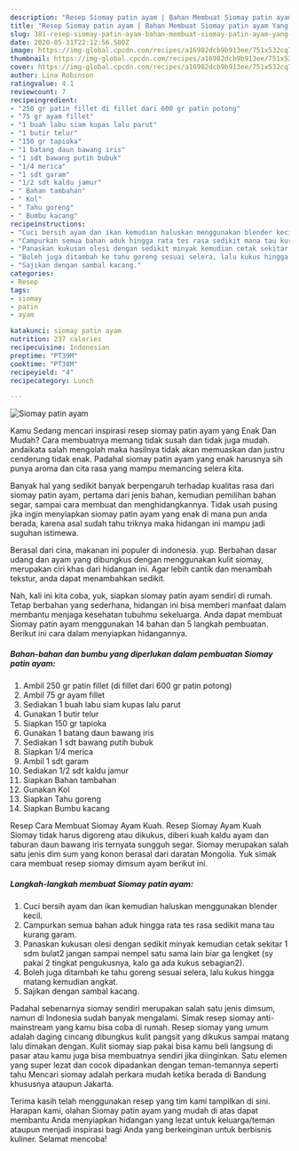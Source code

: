 ```yaml
---
description: "Resep Siomay patin ayam | Bahan Membuat Siomay patin ayam Yang Enak Dan Lezat"
title: "Resep Siomay patin ayam | Bahan Membuat Siomay patin ayam Yang Enak Dan Lezat"
slug: 381-resep-siomay-patin-ayam-bahan-membuat-siomay-patin-ayam-yang-enak-dan-lezat
date: 2020-05-31T22:12:56.500Z
image: https://img-global.cpcdn.com/recipes/a16982dcb9b913ee/751x532cq70/siomay-patin-ayam-foto-resep-utama.jpg
thumbnail: https://img-global.cpcdn.com/recipes/a16982dcb9b913ee/751x532cq70/siomay-patin-ayam-foto-resep-utama.jpg
cover: https://img-global.cpcdn.com/recipes/a16982dcb9b913ee/751x532cq70/siomay-patin-ayam-foto-resep-utama.jpg
author: Lina Robinson
ratingvalue: 4.1
reviewcount: 7
recipeingredient:
- "250 gr patin fillet di fillet dari 600 gr patin potong"
- "75 gr ayam fillet"
- "1 buah labu siam kupas lalu parut"
- "1 butir telur"
- "150 gr tapioka"
- "1 batang daun bawang iris"
- "1 sdt bawang putih bubuk"
- "1/4 merica"
- "1 sdt garam"
- "1/2 sdt kaldu jamur"
- " Bahan tambahan"
- " Kol"
- " Tahu goreng"
- " Bumbu kacang"
recipeinstructions:
- "Cuci bersih ayam dan ikan kemudian haluskan menggunakan blender kecil."
- "Campurkan semua bahan aduk hingga rata tes rasa sedikit mana tau kurang garam."
- "Panaskan kukusan olesi dengan sedikit minyak kemudian cetak sekitar 1 sdm bulat2 jangan sampai nempel satu sama lain biar ga lengket (sy pakai 2 tingkat pengukusnya, kalo ga ada kukus sebagian2)."
- "Boleh juga ditambah ke tahu goreng sesuai selera, lalu kukus hingga matang kemudian angkat."
- "Sajikan dengan sambal kacang."
categories:
- Resep
tags:
- siomay
- patin
- ayam

katakunci: siomay patin ayam 
nutrition: 237 calories
recipecuisine: Indonesian
preptime: "PT39M"
cooktime: "PT38M"
recipeyield: "4"
recipecategory: Lunch

---
```



![Siomay patin ayam](https://img-global.cpcdn.com/recipes/a16982dcb9b913ee/751x532cq70/siomay-patin-ayam-foto-resep-utama.jpg)

Kamu Sedang mencari inspirasi resep siomay patin ayam yang Enak Dan Mudah? Cara membuatnya memang tidak susah dan tidak juga mudah. andaikata salah mengolah maka hasilnya tidak akan memuaskan dan justru cenderung tidak enak. Padahal siomay patin ayam yang enak harusnya sih punya aroma dan cita rasa yang mampu memancing selera kita.

Banyak hal yang sedikit banyak berpengaruh terhadap kualitas rasa dari siomay patin ayam, pertama dari jenis bahan, kemudian pemilihan bahan segar, sampai cara membuat dan menghidangkannya. Tidak usah pusing jika ingin menyiapkan siomay patin ayam yang enak di mana pun anda berada, karena asal sudah tahu triknya maka hidangan ini mampu jadi suguhan istimewa.

Berasal dari cina, makanan ini populer di indonesia. yup. Berbahan dasar udang dan ayam yang dibungkus dengan menggunakan kulit siomay, merupakan ciri khas dari hidangan ini. Agar lebih cantik dan menambah tekstur, anda dapat menambahkan sedikit.


Nah, kali ini kita coba, yuk, siapkan siomay patin ayam sendiri di rumah. Tetap berbahan yang sederhana, hidangan ini bisa memberi manfaat dalam membantu menjaga kesehatan tubuhmu sekeluarga. Anda dapat membuat Siomay patin ayam menggunakan 14 bahan dan 5 langkah pembuatan. Berikut ini cara dalam menyiapkan hidangannya.

<!--inarticleads1-->

##### Bahan-bahan dan bumbu yang diperlukan dalam pembuatan Siomay patin ayam:

1. Ambil 250 gr patin fillet (di fillet dari 600 gr patin potong)
1. Ambil 75 gr ayam fillet
1. Sediakan 1 buah labu siam kupas lalu parut
1. Gunakan 1 butir telur
1. Siapkan 150 gr tapioka
1. Gunakan 1 batang daun bawang iris
1. Sediakan 1 sdt bawang putih bubuk
1. Siapkan 1/4 merica
1. Ambil 1 sdt garam
1. Sediakan 1/2 sdt kaldu jamur
1. Siapkan  Bahan tambahan
1. Gunakan  Kol
1. Siapkan  Tahu goreng
1. Siapkan  Bumbu kacang


Resep Cara Membuat Siomay Ayam Kuah. Resep Siomay Ayam Kuah Siomay tidak harus digoreng atau dikukus, diberi kuah kaldu ayam dan taburan daun bawang iris ternyata sungguh segar. Siomay merupakan salah satu jenis dim sum yang konon berasal dari daratan Mongolia. Yuk simak cara membuat resep siomay dimsum ayam berikut ini. 

<!--inarticleads2-->

##### Langkah-langkah membuat Siomay patin ayam:

1. Cuci bersih ayam dan ikan kemudian haluskan menggunakan blender kecil.
1. Campurkan semua bahan aduk hingga rata tes rasa sedikit mana tau kurang garam.
1. Panaskan kukusan olesi dengan sedikit minyak kemudian cetak sekitar 1 sdm bulat2 jangan sampai nempel satu sama lain biar ga lengket (sy pakai 2 tingkat pengukusnya, kalo ga ada kukus sebagian2).
1. Boleh juga ditambah ke tahu goreng sesuai selera, lalu kukus hingga matang kemudian angkat.
1. Sajikan dengan sambal kacang.


Padahal sebenarnya siomay sendiri merupakan salah satu jenis dimsum, namun di Indonesia sudah banyak mengalami. Simak resep siomay anti-mainstream yang kamu bisa coba di rumah. Resep siomay yang umum adalah daging cincang dibungkus kulit pangsit yang dikukus sampai matang lalu dimakan dengan. Kulit siomay siap pakai bisa kamu beli langsung di pasar atau kamu juga bisa membuatnya sendiri jika diinginkan. Satu elemen yang super lezat dan cocok dipadankan dengan teman-temannya seperti tahu Mencari siomay adalah perkara mudah ketika berada di Bandung khususnya ataupun Jakarta. 

Terima kasih telah menggunakan resep yang tim kami tampilkan di sini. Harapan kami, olahan Siomay patin ayam yang mudah di atas dapat membantu Anda menyiapkan hidangan yang lezat untuk keluarga/teman ataupun menjadi inspirasi bagi Anda yang berkeinginan untuk berbisnis kuliner. Selamat mencoba!
